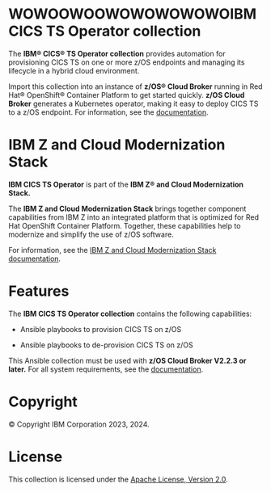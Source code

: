 WOWOOWOOWOWOWOWOWO**IBM CICS TS Operator collection**
========================

The **IBM® CICS® TS Operator collection** provides automation for provisioning CICS TS on one or more z/OS endpoints and managing its lifecycle in a hybrid cloud environment.


Import this collection into an instance of **z/OS® Cloud Broker** running in Red Hat® OpenShift® Container Platform to get started quickly. **z/OS Cloud Broker** generates a Kubernetes operator, making it easy to deploy CICS TS to a z/OS endpoint. For information, see the [documentation](https://www.ibm.com/docs/en/cloud-paks/z-modernization-stack/latest?topic=connect-cics-ts-cics-ts-operator).


**IBM Z and Cloud Modernization Stack**
===========================================
**IBM CICS TS Operator** is part of the **IBM Z® and Cloud Modernization Stack.** 
  
The **IBM Z and Cloud Modernization Stack** brings together component capabilities from IBM Z into an integrated platform that is optimized for Red Hat OpenShift Container Platform. Together, these capabilities help to modernize and simplify the use of z/OS software. 


For information, see the [IBM Z and Cloud Modernization Stack documentation](https://www.ibm.com/docs/en/cloud-paks/z-modernization-stack/latest). 

**Features**
========
The **IBM CICS TS Operator collection** contains the following capabilities: 

* Ansible playbooks to provision CICS TS on z/OS 

* Ansible playbooks to de-provision CICS TS on z/OS 

This Ansible collection must be used with **z/OS Cloud Broker V2.2.3 or later.** For all system requirements, see the [documentation](https://www.ibm.com/docs/en/cloud-paks/z-modernization-stack/latest?topic=planning-system-requirements).

**Copyright**
=========
© Copyright IBM Corporation 2023, 2024.

**License**
=======
This collection is licensed under the [Apache License,
Version 2.0](https://opensource.org/licenses/Apache-2.0).
